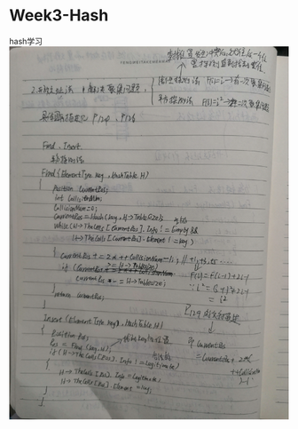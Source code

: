 # Week3-Hash
hash学习
![images](https://github.com/ydragon719/Week3-Hash/blob/main/images/QQ%E5%9B%BE%E7%89%8720211017182902.jpg)
